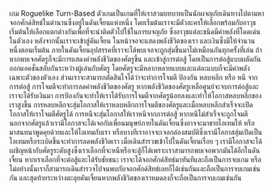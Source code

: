 เกม Roguelike Turn-Based 
ตัวเกมเป็นเกมที่ให้เราสวมบทบาทเป็นนักผจญภัยเดินทางไปตามหาจอกศักด์สิทธ์ในตำนานซึ่งอยู่ในดันเจี้ยนแห่งหนึ่ง โดยเริ่มต้นเราจะมีตัวละครให้เลือกพร้อมกับอาวุธเริ่มต้นให้เลือกแตกต่างกันเพื่อที่จะนำติดตัวไปใช้ในการผจญภัย ซึ่งอาวุธแต่ละชนิดมีค่าพลังที่โดดเด่นในตัวเอง 
หลังจากนั้นเราจะเข้าสู่ดันเจี้ยน ในหน้าจอจะแสดงพลังชีวิตของเรา และเงินซึ่งมีให้จำนวนหนึ่งตอนเริ่มต้น ภายในดันเจี้ยนอุปสรรคที่เราจะได้พบเจอจะถูกสุ่มขึ้นมาไม่เหมือนกันทุกครั้งที่เล่น 
ถ้าหากพบเจอศัตรูก็จะมีการแสดงค่าพลังชีวิตของศัตรูขึ้น และเข้าสู่การต่อสู้ โดยเป็นการต่อสู้แบบผลัดกันออกแอคชั่นสลับกันระหว่างผู้เล่นกับศัตรู โดยศัตรูจะมีหลากหลายแบบและแต่ละแบบก็จะมีค่าพลังเฉพาะตัวของตัวเอง ส่วนเราจะสามารถตัดสินใจได้ว่าจะทำการโจมตี ป้องกัน หลบหลีก หรือ หนี จากการต่อสู้  การโจมตีจะทำการลดค่าพลังชีวิตของศัตรู หากพลังชีวิตของศัตรูเหลือศูนย์จะจบการต่อสู้และเราจะได้รับเงินมา การป้องกันจะทำให้เราได้รับการโจมตีจากศัตรูน้อยลงและทำให้โอกาสหลบหลีกของเราสูงขึ้น การหลบหลีกจะสุ่มโอกาสให้เราหลบหลีกการโจมตีของศัตรูและเมื่อหลบหลีกสำเร็จจะเปิดโอกาสให้เราโจมตีศัตรูได้ การหนีจะสุ่มโอกาสให้เราหนีจากการต่อสู้ หากหนีไม่สำเร็จจะถูกโจมตี นอกจากศัตรูแล้วเรามีโอกาสจะได้เจอกับเพื่อนมนุษย์ภายในดันเจี้ยนซึ่งอาจจะมาขายไอเทมให้ หรือมาสนทนาพูดคุยด้วยและให้ไอเทมกับเรา หรือบางทีเราอาจจะเจอกล่องสมบัติซึ่งเรามีโอกาสสุ่มเปิดเป็นไอเทมหรือระเบิดขึ้นจะทำการลดพลังชีวิตเรา 
เมื่อเดินสำรวขเข้าไปในดันเจี้ยนเรื่อย ๆ เรามีโอกาสจะได้เผชิญหน้ากับศัตรูระดับสูงซึ่งเราเลือกที่จะหนีหรือจะสู้ก็ได้เพราะเราสามารถพบเจอพวกมันได้อีกในดันเจี้ยน หากเราเลือกที่จะต่อสู้และได้รับชัยชนะ เราจะได้จอกศักด์สิทธ์มาทันทีและถือเป็นการจบเกม หรือไม่อย่างนั้นเราก็สามารถเดินสำรวจไปจนพบกับจอกศักด์สิทธ์เลยก็ได้เช่นกันและถือเป็นการจบเกมเช่นกัน และสุดท้ายระหว่างตะลุยดันเจี้ยนหากพลังชีวิตของเราหมดลงก็จะถือเป็นการจบเกมเช่นกัน
